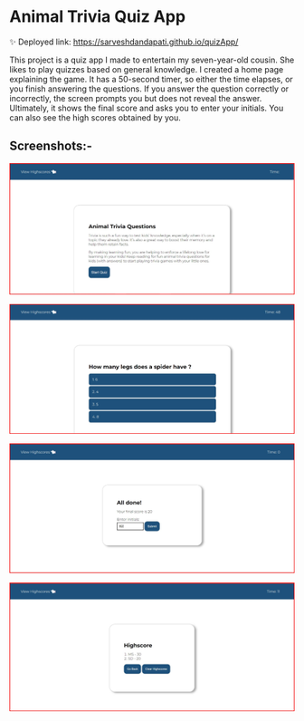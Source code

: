 # Animal Trivia Quiz App
✨ Deployed link: https://sarveshdandapati.github.io/quizApp/

This project is a quiz app I made to entertain my seven-year-old cousin. She likes to play quizzes based on general knowledge. 
I created a home page explaining the game. It has a 50-second timer, so either the time elapses, or you finish answering the questions. If you answer the question correctly or incorrectly, the screen prompts you but does not reveal the answer. Ultimately, it shows the final score and asks you to enter your initials. You can also see the high scores obtained by you. 

## Screenshots:-
![main image](https://raw.githubusercontent.com/SarveshDandapati/quizApp/main/images/1.jpg)

![question](https://raw.githubusercontent.com/SarveshDandapati/quizApp/main/images/2.jpg)

![all done](https://raw.githubusercontent.com/SarveshDandapati/quizApp/main/images/3.jpg)

![highscores](https://raw.githubusercontent.com/SarveshDandapati/quizApp/main/images/4.jpg)
